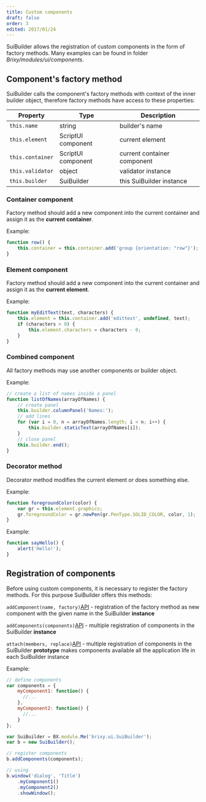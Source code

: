 ```yaml
---
title: Custom components
draft: false
order: 3
edited: 2017/01/24
---
```


SuiBuilder allows the registration of custom components in the form of factory methods. Many examples can be found in folder _Brixy/modules/ui/components_.

## Component's factory method

SuiBuilder calls the component's factory methods with context of the inner builder object, therefore factory methods have access to these properties:

| Property | Type | Description |
| ------ | ------ | ------ |
| `this.name` | string | builder's name |
| `this.element` | ScriptUI component | current element |
| `this.container` | ScriptUI component | current container component |
| `this.validator` | object | validator instance |
| `this.builder` | SuiBuilder | this SuiBuilder instance |

### Container component

Factory method should add a new component into the current container and assign it as the **current container**.

Example:
```javascript
function row() {
	this.container = this.container.add('group {orientation: "row"}');
}
```

### Element component

Factory method should add a new component into the current container and assign it as the **current element**.

Example:
```javascript
function myEditText(text, characters) {
	this.element = this.container.add('edittext', undefined, text);
	if (characters > 0) {
		this.element.characters = characters - 0;
	}
}
```

### Combined component

All factory methods may use another components or builder object.

Example:
```javascript
// create a list of names inside a panel
function listOfNames(arrayOfNames) {
	// create panel
	this.builder.columnPanel('Names:');
	// add lines
	for (var i = 0, n = arrayOfNames.length; i < n; i++) {
		this.builder.staticText(arrayOfNames[i]);
	}
	// close panel
	this.builder.end();
}
```

### Decorator method

Decorator method modifies the current element or does something else.

Example:
```javascript
function foregroundColor(color) {
	var gr = this.element.graphics;
	gr.foregroundColor = gr.newPen(gr.PenType.SOLID_COLOR, color, 1);
}
```

Example:
```javascript
function sayHello() {
	alert('Hello!');
}
```

## Registration of components

Before using custom components, it is necessary to register the factory methods. For this purpose SuiBuilder offers this methods:

`addComponent(name, factory)`[API](API_LINK/module-_brixy.ui.SuiBuilder_-SuiBuilder.html#addComponent) - registration of the factory method as new component with the given name in the SuiBuilder **instance**

`addComponents(components)`[API](API_LINK/module-_brixy.ui.SuiBuilder_-SuiBuilder.html#addComponents) - multiple registration of components in the SuiBuilder **instance**

`attach(members, replace)`[API](API_LINK/module-_brixy.ui.SuiBuilder_-SuiBuilder.html#.attach) - multiple registration of components in the SuiBuilder **prototype** makes components available all the application life in each SuiBuilder instance

Example:
```javascript
// define components
var components = {
	myComponent1: function() {
	  //...
	},
	myComponent2: function() {
	  //...
	}
};

var SuiBuilder = BX.module.Me('brixy.ui.SuiBuilder');
var b = new SuiBuilder();

// register components
b.addComponents(components);

// using
b.window('dialog', 'Title')
	.myComponent1()
	.myComponent2()
	.showWindow();
```
